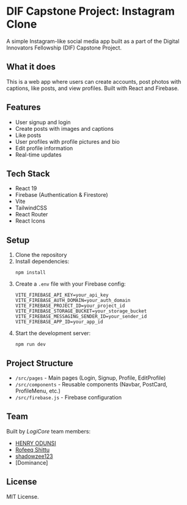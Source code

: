 # DIF Capstone Project: Instagram Clone

A simple Instagram-like social media app built as a part of the Digital Innovators Fellowship (DIF) Capstone Project.

## What it does

This is a web app where users can create accounts, post photos with captions, like posts, and view profiles. Built with React and Firebase.

## Features

- User signup and login
- Create posts with images and captions
- Like posts
- User profiles with profile pictures and bio
- Edit profile information
- Real-time updates

## Tech Stack

- React 19
- Firebase (Authentication & Firestore)
- Vite
- TailwindCSS
- React Router
- React Icons

## Setup

1. Clone the repository
2. Install dependencies:
   ```
   npm install
   ```
3. Create a `.env` file with your Firebase config:
   ```
   VITE_FIREBASE_API_KEY=your_api_key
   VITE_FIREBASE_AUTH_DOMAIN=your_auth_domain
   VITE_FIREBASE_PROJECT_ID=your_project_id
   VITE_FIREBASE_STORAGE_BUCKET=your_storage_bucket
   VITE_FIREBASE_MESSAGING_SENDER_ID=your_sender_id
   VITE_FIREBASE_APP_ID=your_app_id
   ```
4. Start the development server:
   ```
   npm run dev
   ```

## Project Structure

- `/src/pages` - Main pages (Login, Signup, Profile, EditProfile)
- `/src/components` - Reusable components (Navbar, PostCard, ProfileMenu, etc.)
- `/src/firebase.js` - Firebase configuration

## Team

Built by *LogiCore* team members:
- [HENRY ODUNSI](https://github.com/Odunsih1)
- [Rofeeq Shittu](https://github.com/rofeeqshittu)
- [shadowzee123](https://github.com/shadowzee123)
- [Dominance]

## License

MIT License.
